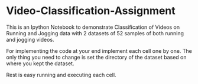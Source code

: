 # Video-Classification-Assignment
This is an Ipython Notebook to demonstrate Classification of Videos on Running and Jogging data with 2 datasets of 52 samples of both running and jogging videos.


For implementing the code at your end implement each cell one by one. The only thing you need to change is set the directory of the dataset based on where you kept the dataset.

Rest is easy running and executing each cell.
